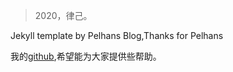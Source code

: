 > 2020，律己。

Jekyll template by Pelhans Blog,Thanks for Pelhans

我的[github](https://github.com/iqiy),希望能为大家提供些帮助。

